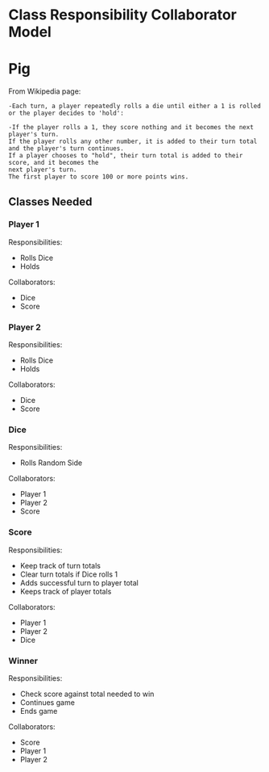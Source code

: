 # Class Responsibility Collaborator Model
# Pig

From Wikipedia page:
    
    -Each turn, a player repeatedly rolls a die until either a 1 is rolled or the player decides to 'hold':

    -If the player rolls a 1, they score nothing and it becomes the next player's turn.
    If the player rolls any other number, it is added to their turn total and the player's turn continues.
    If a player chooses to "hold", their turn total is added to their score, and it becomes the 
    next player's turn.
    The first player to score 100 or more points wins.


## Classes Needed

### Player 1

Responsibilities:

- Rolls Dice
- Holds

Collaborators:

- Dice
- Score

### Player 2

Responsibilities:

- Rolls Dice
- Holds

Collaborators:

- Dice
- Score

### Dice

Responsibilities:

- Rolls Random Side

Collaborators:

- Player 1
- Player 2
- Score

### Score

Responsibilities:

- Keep track of turn totals
- Clear turn totals if Dice rolls 1
- Adds successful turn to player total
- Keeps track of player totals

Collaborators:

- Player 1
- Player 2
- Dice

### Winner

Responsibilities:

- Check score against total needed to win
- Continues game
- Ends game

Collaborators:

- Score
- Player 1
- Player 2